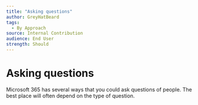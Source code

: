 ```yaml
---
title: "Asking questions"
author: GreyHatBeard
tags: 
  - By Approach
source: Internal Contribution
audience: End User
strength: Should
---
```

# Asking questions

Microsoft 365 has several ways that you could ask questions of people. The best place will often depend on the type of question.